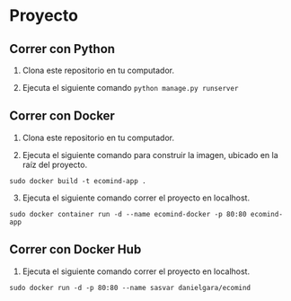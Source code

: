 # Proyecto

## Correr con Python

1. Clona este repositorio en tu computador.

2. Ejecuta el siguiente comando `python manage.py runserver`

## Correr con Docker

1. Clona este repositorio en tu computador.

2. Ejecuta el siguiente comando para construir la imagen, ubicado en la raíz del proyecto.

`sudo docker build -t ecomind-app .`

3. Ejecuta el siguiente comando correr el proyecto en localhost.

`sudo docker container run -d --name ecomind-docker -p 80:80 ecomind-app`

## Correr con Docker Hub

1. Ejecuta el siguiente comando correr el proyecto en localhost.

`sudo docker run -d -p 80:80 --name sasvar danielgara/ecomind`